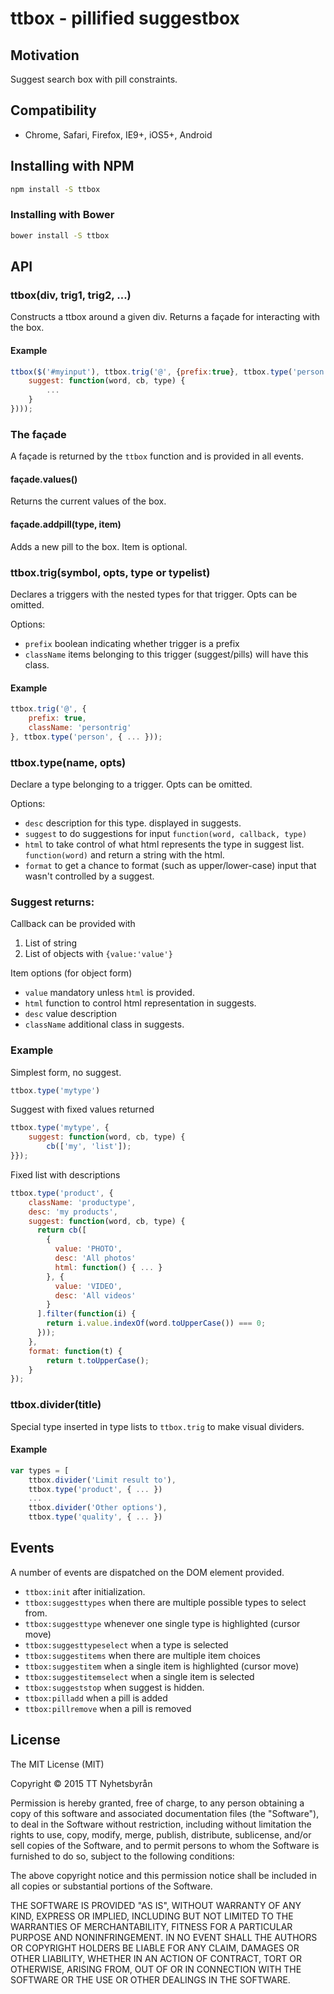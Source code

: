 ttbox - pillified suggestbox
============================

## Motivation

Suggest search box with pill constraints.

## Compatibility

* Chrome, Safari, Firefox, IE9+, iOS5+, Android

## Installing with NPM

```bash
npm install -S ttbox
```

### Installing with Bower

```bash
bower install -S ttbox
```
## API

### ttbox(div, trig1, trig2, ...)

Constructs a ttbox around a given div. Returns a façade for
interacting with the box.

#### Example

```javascript
ttbox($('#myinput'), ttbox.trig('@', {prefix:true}, ttbox.type('person', {
    suggest: function(word, cb, type) {
        ...
    }
})));
```


### The façade

A façade is returned by the `ttbox` function and is provided in all events.

#### façade.values()

Returns the current values of the box.

#### façade.addpill(type, item)

Adds a new pill to the box. Item is optional.



### ttbox.trig(symbol, opts, type or typelist)

Declares a triggers with the nested types for that trigger.  Opts can
be omitted.

Options:

* `prefix` boolean indicating whether trigger is a prefix
* `className` items belonging to this trigger (suggest/pills) will
  have this class.

#### Example

```javascript
ttbox.trig('@', {
    prefix: true,
    className: 'persontrig'
}, ttbox.type('person', { ... }));
```


### ttbox.type(name, opts)

Declare a type belonging to a trigger. Opts can be omitted.

Options:

* `desc` description for this type. displayed in suggests.
* `suggest` to do suggestions for input `function(word, callback, type)`
* `html` to take control of what html represents the type in suggest
  list. `function(word)` and return a string with the html.
* `format` to get a chance to format (such as upper/lower-case) input
  that wasn't controlled by a suggest.

### Suggest returns:

Callback can be provided with

1. List of string
2. List of objects with `{value:'value'}`

Item options (for object form)

* `value` mandatory unless `html` is provided.
* `html` function to control html representation in suggests.
* `desc` value description
* `className` additional class in suggests.

### Example

Simplest form, no suggest.

```javascript
ttbox.type('mytype')
```

Suggest with fixed values returned

```javascript
ttbox.type('mytype', {
    suggest: function(word, cb, type) {
        cb(['my', 'list']);
}});
```

Fixed list with descriptions

```javascript
ttbox.type('product', {
    className: 'productype',
    desc: 'my products',
    suggest: function(word, cb, type) {
      return cb([
        {
          value: 'PHOTO',
          desc: 'All photos'
          html: function() { ... }
        }, {
          value: 'VIDEO',
          desc: 'All videos'
        }
      ].filter(function(i) {
        return i.value.indexOf(word.toUpperCase()) === 0;
      }));
    },
    format: function(t) {
        return t.toUpperCase();
    }
});
```


### ttbox.divider(title)

Special type inserted in type lists to `ttbox.trig` to make visual dividers.

#### Example

```javascript
var types = [
    ttbox.divider('Limit result to'),
    ttbox.type('product', { ... })
    ...
    ttbox.divider('Other options'),
    ttbox.type('quality', { ... })
```


## Events

A number of events are dispatched on the DOM element provided.

* `ttbox:init` after initialization.
* `ttbox:suggesttypes` when there are multiple possible types to select from.
* `ttbox:suggesttype` whenever one single type is highlighted (cursor move)
* `ttbox:suggesttypeselect` when a type is selected
* `ttbox:suggestitems` when there are multiple item choices
* `ttbox:suggestitem` when a single item is highlighted (cursor move)
* `ttbox:suggestitemselect` when a single item is selected
* `ttbox:suggeststop` when suggest is hidden.
* `ttbox:pilladd` when a pill is added
* `ttbox:pillremove` when a pill is removed

License
-------

The MIT License (MIT)

Copyright © 2015 TT Nyhetsbyrån

Permission is hereby granted, free of charge, to any person obtaining
a copy of this software and associated documentation files (the
"Software"), to deal in the Software without restriction, including
without limitation the rights to use, copy, modify, merge, publish,
distribute, sublicense, and/or sell copies of the Software, and to
permit persons to whom the Software is furnished to do so, subject to
the following conditions:

The above copyright notice and this permission notice shall be
included in all copies or substantial portions of the Software.

THE SOFTWARE IS PROVIDED "AS IS", WITHOUT WARRANTY OF ANY KIND,
EXPRESS OR IMPLIED, INCLUDING BUT NOT LIMITED TO THE WARRANTIES OF
MERCHANTABILITY, FITNESS FOR A PARTICULAR PURPOSE AND
NONINFRINGEMENT. IN NO EVENT SHALL THE AUTHORS OR COPYRIGHT HOLDERS BE
LIABLE FOR ANY CLAIM, DAMAGES OR OTHER LIABILITY, WHETHER IN AN ACTION
OF CONTRACT, TORT OR OTHERWISE, ARISING FROM, OUT OF OR IN CONNECTION
WITH THE SOFTWARE OR THE USE OR OTHER DEALINGS IN THE SOFTWARE.
